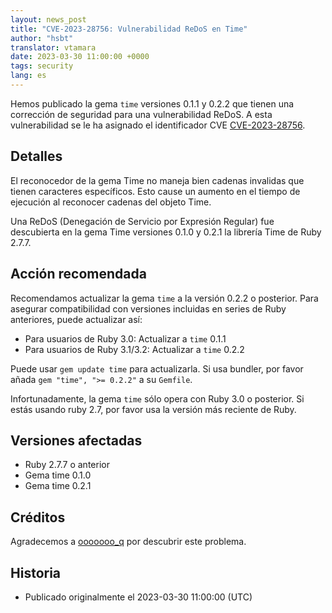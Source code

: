 ```yaml
---
layout: news_post
title: "CVE-2023-28756: Vulnerabilidad ReDoS en Time"
author: "hsbt"
translator: vtamara
date: 2023-03-30 11:00:00 +0000
tags: security
lang: es
---
```


Hemos publicado la gema `time` versiones 0.1.1 y 0.2.2 que
tienen una corrección de seguridad para una vulnerabilidad ReDoS.
A esta vulnerabilidad se le ha asignado el identificador CVE
[CVE-2023-28756](https://www.cve.org/CVERecord?id=CVE-2023-28756).

## Detalles

El reconocedor de la gema Time no maneja bien cadenas invalidas que
tienen caracteres específicos.  Esto cause un aumento en el tiempo de
ejecución al reconocer cadenas del objeto Time.

Una ReDoS (Denegación de Servicio por Expresión Regular) fue descubierta
en la gema Time versiones 0.1.0 y 0.2.1 la librería Time de Ruby 2.7.7.

## Acción recomendada

Recomendamos actualizar la gema `time` a la versión
0.2.2 o posterior. Para asegurar compatibilidad con versiones
incluidas en series de Ruby anteriores, puede actualizar así:

* Para usuarios de Ruby 3.0: Actualizar a `time` 0.1.1
* Para usuarios de Ruby 3.1/3.2: Actualizar a `time` 0.2.2

Puede usar `gem update time` para actualizarla.  Si usa bundler,
por favor añada `gem "time", ">= 0.2.2"` a su `Gemfile`.

Infortunadamente, la gema `time` sólo opera con Ruby 3.0 o posterior.
Si estás usando ruby 2.7, por favor usa la versión más reciente de Ruby.

## Versiones afectadas

* Ruby 2.7.7 o anterior
* Gema time 0.1.0
* Gema time 0.2.1

## Créditos

Agradecemos a [ooooooo_q](https://hackerone.com/ooooooo_q?type=user)
por descubrir este problema.

## Historia

* Publicado originalmente el 2023-03-30 11:00:00 (UTC)
